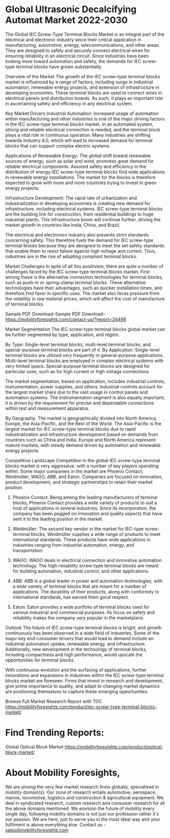 # Global Ultrasonic Decalcifying Automat Market 2022-2030
The Global IEC Screw-Type Terminal Blocks Market is an integral part of the electrical and electronic industry since their critical application in manufacturing, automotive, energy, telecommunications, and other areas. They are designed to safely and securely connect electrical wires for ensuring reliability in an electrical circuit. Since industries have been looking more toward automation and safety, the demands for IEC screw-type terminal blocks have grown substantially.

Overview of the Market
The growth of the IEC screw-type terminal blocks market is influenced by a range of factors, including surge in industrial automation, renewable energy projects, and extension of infrastructure in developing economies. These terminal blocks are used to connect wires in electrical panels and distribution boards. As such, it plays an important role in ascertaining safety and efficiency in any electrical system.

Key Market Drivers
Industrial Automation: Increased usage of automation within manufacturing and other industries is one of the major driving factors in the IEC screw-type terminal blocks market. In an automated system, strong and reliable electrical connection is needed, and the terminal block plays a vital role in continuous operation. Many industries are shifting towards Industry 4.0, which will lead to increased demand for terminal blocks that can support complex electric systems.

Applications of Renewable Energy: The global shift toward renewable sources of energy, such as solar and wind, promotes great demand for reliable electrical components. Assured safety and efficiency in the distribution of energy-IEC screw-type terminal blocks find wide applications in renewable energy installations. The market for the blocks is therefore expected to grow with more and more countries trying to invest in green energy projects.

Infrastructure Development: The rapid rate of urbanization and industrialization in developing economies is creating new demand for infrastructure, including electrical systems. IEC screw-type terminal blocks are the building link for construction, from residential buildings to huge industrial plants. This infrastructure boom will continue further, driving the market growth in countries like India, China, and Brazil.

The electrical and electronics industry also presents strict standards concerning safety. This therefore fuels the demand for IEC screw-type terminal blocks because they are designed to meet the set safety standards that enable them to resist failure against high voltage and current. Thus, industries are in the rise of adopting compliant terminal blocks.

Market Challenges
In spite of all this positivism, there are quite a number of challenges faced by the IEC screw-type terminal blocks market. First among these is the alternative connection technologies for terminal blocks, such as push-in or spring-clamp terminal blocks. These alternative technologies have their advantages, such as quicker installation times, and therefore find favor in specific uses. The market also faces pressure from the volatility in raw material prices, which will affect the cost of manufacture of terminal blocks.

Sample PDF Download-Sample PDF Download- https://mobilityforesights.com/contact-us/?report=34498


Market Segmentation
The IEC screw-type terminal blocks global market can be further segmented by type, application, and region.

By Type: Single-level terminal blocks, multi-level terminal blocks, and special-purpose terminal blocks are part of it. By Application: Single-level terminal blocks are utilized very frequently in general-purpose applications. Multi-level terminal blocks are employed in complex electrical systems with very limited space. Special-purpose terminal blocks are designed for particular uses, such as for high current or high voltage connections.

The market segmentation, based on application, includes industrial controls, instrumentation, power supplies, and others. Industrial controls account for the largest market share due to the vast usage in control panels and automation systems. The instrumentation segment is also equally important; it is driven by the requirement for precise and dependable connections within test and measurement apparatus.

By Geography: The market is geographically divided into North America, Europe, the Asia-Pacific, and the Rest of the World. The Asia-Pacific is the largest market for IEC screw-type terminal blocks due to rapid industrialization and infrastructure development based on demands from countries such as China and India. Europe and North America represent mature markets, with steady demand driven by automation and renewable energy projects.

Competitive Landscape
Competition in the global IEC screw-type terminal blocks market is very aggressive, with a number of key players operating within. Some major companies in the market are Phoenix Contact, Weidmüller, WAGO, ABB, and Eaton. Companies are focused on innovation, product development, and strategic partnerships to retain their market position.

1. Phoenix Contact: Being among the leading manufacturers of terminal blocks, Phoenix Contact provides a wide variety of products to suit a host of applications in several industries. Since its incorporation, the company has been pegged on innovation and quality aspects that have sent it to the leading position in the market.

2. Weidmüller: The second key vendor in the market for IEC-type screw-terminal blocks, Weidmüller supplies a wide range of products to meet international standards. These products have wide applications in industries ranging from industrial automation, energy, and transportation.

3. WAGO: WAGO deals in electrical connection and innovative automation technology. The high-reliability screw-type terminal blocks are meant for building automation, industrial control, and other applications.

4. ABB: ABB is a global leader in power and automation technologies, with a wide variety of terminal blocks that are meant for a number of applications. The durability of their products, along with conformity to international standards, has earned them good respect.

5. Eaton: Eaton provides a wide portfolio of terminal blocks used for various industrial and commercial purposes. Its focus on safety and reliability makes the company very popular in the marketplace.

Outlook
The future of IEC screw-type terminal blocks is bright, and growth continuously has been observed in a wide field of industries. Some of the major key end-consumer drivers that would lead to demand include an industrial automation uptake, renewable energy, and infrastructure. Additionally, new development in the technology of terminal blocks, including compactness and high performance, would upscale the opportunities for terminal blocks.

With continuous evolution and the surfacing of applications, further innovations and expansions in industries within the IEC screw-type terminal blocks market are foreseen. Firms that invest in research and development, give prime importance to quality, and adapt to changing market dynamics are positioning themselves to capture these emerging opportunities.


Browse Full Market Research Report with TOC
https://mobilityforesights.com/product/iec-screw-type-terminal-blocks-market/






# Find Trending Reports:
Global Optical Block Market https://mobilityforesights.com/product/optical-block-market/






# About Mobility Foresights,
We are among the very few market research firms globally, specialised in mobility domain(s). Our zone of research entails automotive, aerospace, marine, locomotive, logistics and construction & agricultural equipment. We deal in syndicated research, custom research and consumer research for all the above domains mentioned.
We envision the future of mobility every single day, following mobility domains is not just our profession rather it's our passion. We are here, just to serve you in the most ideal way and your fulfilment is above everything else. Contact us -  sales@mobilityforesights.com 





